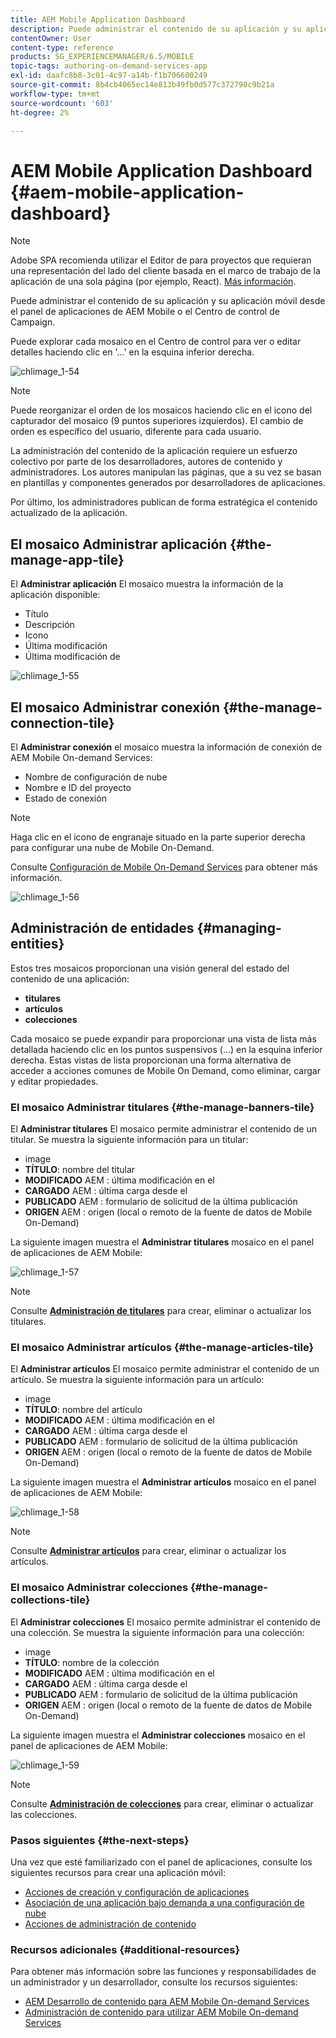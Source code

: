 ```yaml
---
title: AEM Mobile Application Dashboard
description: Puede administrar el contenido de su aplicación y su aplicación móvil desde el panel de aplicaciones de AEM Mobile o el Centro de control de Campaign. Siga esta página para obtener más información.
contentOwner: User
content-type: reference
products: SG_EXPERIENCEMANAGER/6.5/MOBILE
topic-tags: authoring-on-demand-services-app
exl-id: daafc8b8-3c01-4c97-a14b-f1b706600249
source-git-commit: 8b4cb4065ec14e813b49fb0d577c372790c9b21a
workflow-type: tm+mt
source-wordcount: '603'
ht-degree: 2%

---
```


# AEM Mobile Application Dashboard {#aem-mobile-application-dashboard}

>[!NOTE]
>
>Adobe SPA recomienda utilizar el Editor de para proyectos que requieran una representación del lado del cliente basada en el marco de trabajo de la aplicación de una sola página (por ejemplo, React). [Más información](/help/sites-developing/spa-overview.md).

Puede administrar el contenido de su aplicación y su aplicación móvil desde el panel de aplicaciones de AEM Mobile o el Centro de control de Campaign.

Puede explorar cada mosaico en el Centro de control para ver o editar detalles haciendo clic en &#39;...&#39; en la esquina inferior derecha.

![chlimage_1-54](assets/chlimage_1-54.png)

>[!NOTE]
>
>Puede reorganizar el orden de los mosaicos haciendo clic en el icono del capturador del mosaico (9 puntos superiores izquierdos). El cambio de orden es específico del usuario, diferente para cada usuario.

La administración del contenido de la aplicación requiere un esfuerzo colectivo por parte de los desarrolladores, autores de contenido y administradores. Los autores manipulan las páginas, que a su vez se basan en plantillas y componentes generados por desarrolladores de aplicaciones.

Por último, los administradores publican de forma estratégica el contenido actualizado de la aplicación.

## El mosaico Administrar aplicación {#the-manage-app-tile}

El **Administrar aplicación** El mosaico muestra la información de la aplicación disponible:

* Título
* Descripción
* Icono
* Última modificación
* Última modificación de

![chlimage_1-55](assets/chlimage_1-55.png)

## El mosaico Administrar conexión {#the-manage-connection-tile}

El **Administrar conexión** el mosaico muestra la información de conexión de AEM Mobile On-demand Services:

* Nombre de configuración de nube
* Nombre e ID del proyecto
* Estado de conexión

>[!NOTE]
>
>Haga clic en el icono de engranaje situado en la parte superior derecha para configurar una nube de Mobile On-Demand.
>
>Consulte [Configuración de Mobile On-Demand Services](/help/mobile/mobile-on-demand-associating-an-on-demand-app-to-cloud-configuration.md) para obtener más información.

![chlimage_1-56](assets/chlimage_1-56.png)

## Administración de entidades {#managing-entities}

Estos tres mosaicos proporcionan una visión general del estado del contenido de una aplicación:

* **titulares**
* **artículos**
* **colecciones**

Cada mosaico se puede expandir para proporcionar una vista de lista más detallada haciendo clic en los puntos suspensivos (...) en la esquina inferior derecha. Estas vistas de lista proporcionan una forma alternativa de acceder a acciones comunes de Mobile On Demand, como eliminar, cargar y editar propiedades.

### El mosaico Administrar titulares {#the-manage-banners-tile}

El **Administrar titulares** El mosaico permite administrar el contenido de un titular. Se muestra la siguiente información para un titular:

* image
* **TÍTULO**: nombre del titular
* **MODIFICADO** AEM : última modificación en el
* **CARGADO** AEM : última carga desde el
* **PUBLICADO** AEM : formulario de solicitud de la última publicación
* **ORIGEN** AEM : origen (local o remoto de la fuente de datos de Mobile On-Demand)

La siguiente imagen muestra el **Administrar titulares** mosaico en el panel de aplicaciones de AEM Mobile:

![chlimage_1-57](assets/chlimage_1-57.png)

>[!NOTE]
>
>Consulte **[Administración de titulares](/help/mobile/mobile-on-demand-managing-banners.md)** para crear, eliminar o actualizar los titulares.

### El mosaico Administrar artículos {#the-manage-articles-tile}

El **Administrar artículos** El mosaico permite administrar el contenido de un artículo. Se muestra la siguiente información para un artículo:

* image
* **TÍTULO**: nombre del artículo
* **MODIFICADO** AEM : última modificación en el
* **CARGADO** AEM : última carga desde el
* **PUBLICADO** AEM : formulario de solicitud de la última publicación
* **ORIGEN** AEM : origen (local o remoto de la fuente de datos de Mobile On-Demand)

La siguiente imagen muestra el **Administrar artículos** mosaico en el panel de aplicaciones de AEM Mobile:

![chlimage_1-58](assets/chlimage_1-58.png)

>[!NOTE]
>
>Consulte [**Administrar artículos**](/help/mobile/mobile-on-demand-managing-articles.md) para crear, eliminar o actualizar los artículos.

### El mosaico Administrar colecciones {#the-manage-collections-tile}

El **Administrar colecciones** El mosaico permite administrar el contenido de una colección. Se muestra la siguiente información para una colección:

* image
* **TÍTULO**: nombre de la colección
* **MODIFICADO** AEM : última modificación en el
* **CARGADO** AEM : última carga desde el
* **PUBLICADO** AEM : formulario de solicitud de la última publicación
* **ORIGEN** AEM : origen (local o remoto de la fuente de datos de Mobile On-Demand)

La siguiente imagen muestra el **Administrar colecciones** mosaico en el panel de aplicaciones de AEM Mobile:

![chlimage_1-59](assets/chlimage_1-59.png)

>[!NOTE]
>
>Consulte **[Administración de colecciones](/help/mobile/mobile-on-demand-managing-collections.md)** para crear, eliminar o actualizar las colecciones.

### Pasos siguientes {#the-next-steps}

Una vez que esté familiarizado con el panel de aplicaciones, consulte los siguientes recursos para crear una aplicación móvil:

* [Acciones de creación y configuración de aplicaciones](/help/mobile/mobile-apps-ondemand-application-create-configure-action.md)
* [Asociación de una aplicación bajo demanda a una configuración de nube](/help/mobile/mobile-on-demand-associating-an-on-demand-app-to-cloud-configuration.md)
* [Acciones de administración de contenido](/help/mobile/mobile-apps-ondemand-manage-content-ondemand.md)

### Recursos adicionales {#additional-resources}

Para obtener más información sobre las funciones y responsabilidades de un administrador y un desarrollador, consulte los recursos siguientes:

* [AEM Desarrollo de contenido para AEM Mobile On-demand Services](/help/mobile/aem-mobile-on-demand.md)
* [Administración de contenido para utilizar AEM Mobile On-demand Services](/help/mobile/aem-mobile.md)
